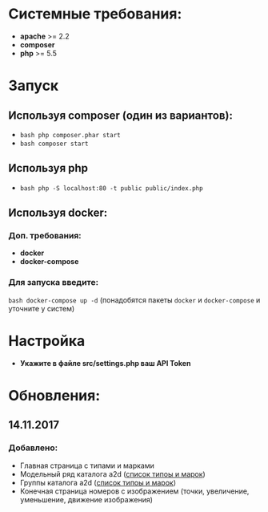 # Системные требования: 

- **apache** >= 2.2
- **composer**
- **php** >= 5.5


# Запуск

## Используя composer (один из вариантов): 
- ```bash php composer.phar start```
- ```bash composer start```

## Используя php
- ```bash php -S localhost:80 -t public public/index.php```

## Используя docker:

### Доп. требования:

- **docker**
- **docker-compose**

### Для запуска введите:

```bash docker-compose up -d``` (понадобятся пакеты ```docker``` и ```docker-compose``` и уточните у систем)


# Настройка

- **Укажите в файле src/settings.php ваш API Token**


# Обновления:

## 14.11.2017
### Добавлено:
- Главная страница с типами и марками
- Модельный ряд каталога a2d ([список типоы и марок](https://github.com/AutoDealerRu/catalog-api-documentation/blob/master/a2d/README.md))
- Группы каталога a2d ([список типоы и марок](https://github.com/AutoDealerRu/catalog-api-documentation/blob/master/a2d/README.md))
- Конечная страница номеров с изображением (точки, увеличение, уменьшение, движение изображения)